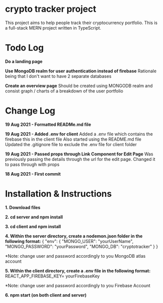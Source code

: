 # crypto tracker project

This project aims to help people track their cryptocurrency portfolio.
This is a full-stack MERN project written in TypeScript.

# Todo Log

**Do a landing page**

**Use MongoDB realm for user authentication instead of firebase**
Rationale being that I don't want to have 2 separate databases

**Create an overview page**
Should be created using MONGODB realm and consist graph / charts of a breakdown of the user portfolio

# Change Log

**19 Aug 2021 - Formatted READMe.md file**

**19 Aug 2021 - Added .env for client**
Added a .env file which contains the firebase this in the client file
Also started using the README.md file
Updated the .gitignore file to exclude the .env file for client folder

**19 Aug 2021 - Passed props through Link Component for Edit Page**
Was previously passing the details through the url for the edit page. Changed it to pass through with props

**18 Aug 2021 - First commit**

# Installation & Instructions

**1. Download files**

**2. cd server and npm install**

**3. cd client and npm install**

**4. Within the server directory, create a nodemon.json folder in the following format:**
{
"env": {
"MONGO_USER": "yourUserName",
"MONGO_PASSWORD": "yourPassword",
"MONGO_DB": "cryptotracker"
}
}

\*Note: change user and password accordingly to you MongoDB atlas account

**5. Within the client directory, create a .env file in the following format:**
REACT_APP_FIREBASE_KEY= yourFirebaseKey

\*Note: change user and password accordingly to you Firebase Account

**6. npm start (on both client and server)**
